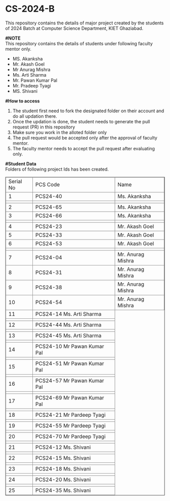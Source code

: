 # CS-2024-B
This repository contains the details of major project created by the students of 2024 Batch at Computer Science Department, KIET Ghaziabad.<br>

<b>#NOTE</b><br>
This repository contains the details of students under following faculty mentor only.<br>
<ul>
  <li>MS. Akanksha</li>
  <li>Mr. Akash Goel</li>
  <li>Mr Anurag Mishra</li>
  <li>Ms. Arti Sharma</li>
  <li>Mr. Pawan Kumar Pal</li>
  <li>Mr. Pradeep Tyagi</li>
  <li>MS. Shivani</li>
</ul>
  
<b>#How to access</b><br>
<ol>
  <li>The student first need to fork the designated folder on their account and do all updation there.</li>
  <li>Once the updation is done, the student needs to generate the pull request (PR) in this repository</li>
  <li>Make sure you work in the alloted folder only</li>
  <li>The pull request would be accepted only after the approval of faculty mentor.</li>
  <li>The faculty mentor needs to accept the pull request after evaluating only.</li>
 </ol>

<b>#Student Data</b><br>
Folders of following project Ids has been created.<br>
<table border="1">
  <thead>
    <tr>
  <td>Serial No</td>
  <td>PCS Code</td>
  <td>Name</td>
</tr>

<tr>
  <td>1</td>
  <td>PCS24-40</td>
  <td>Ms. Akanksha</td>
</tr>

<tr>
  <td></td>
  <td></td>
  <td></td>
</tr>

<tr>
  <td>2</td>
  <td>PCS24-65</td>
  <td>Ms. Akanksha</td>
</tr>

<tr>
  <td>3</td>
  <td>PCS24-66</td>
  <td>Ms. Akanksha</td>
</tr>

<tr>
  <td></td>
  <td></td>
  <td></td>
</tr>

<tr>
  <td>4</td>
  <td>PCS24-23</td>
  <td>Mr. Akash Goel</td>
</tr>

<tr>
  <td>5</td>
  <td>PCS24-33</td>
  <td>Mr. Akash Goel</td>
</tr>

<tr>
  <td>6</td>
  <td>PCS24-53</td>
  <td>Mr. Akash Goel</td>
</tr>

<tr>
  <td></td>
  <td></td>
  <td></td>
</tr>

<tr>
  <td>7</td>
  <td>PCS24-04</td>
  <td>Mr. Anurag Mishra</td>
</tr>

<tr>
  <td>8</td>
  <td>PCS24-31</td>
  <td>Mr. Anurag Mishra</td>
</tr>

<tr>
  <td>9</td>
  <td>PCS24-38</td>
  <td>Mr. Anurag Mishra</td>
</tr>

<tr>
  <td>10</td>
  <td>PCS24-54</td>
  <td>Mr. Anurag Mishra</td>
</tr>
<tr>
    <td>11</td>
    <td>PCS24-14 Ms. Arti Sharma</td>
</tr>
<tr>
    <td></td>
    <td></td>
</tr>
<tr>
    <td>12</td>
    <td>PCS24-44 Ms. Arti Sharma</td>
</tr>
<tr>
    <td></td>
    <td></td>
</tr>
<tr>
    <td>13</td>
    <td>PCS24-45 Ms. Arti Sharma</td>
</tr>
<tr>
    <td></td>
    <td></td>
</tr>
<tr>
    <td>14</td>
    <td>PCS24-10 Mr Pawan Kumar Pal</td>
</tr>
<tr>
    <td></td>
    <td></td>
</tr>
<tr>
    <td>15</td>
    <td>PCS24-51 Mr Pawan Kumar Pal</td>
</tr>
<tr>
    <td></td>
    <td></td>
</tr>
<tr>
    <td>16</td>
    <td>PCS24-57 Mr Pawan Kumar Pal</td>
</tr>
<tr>
    <td></td>
    <td></td>
</tr>
<tr>
    <td>17</td>
    <td>PCS24-69 Mr Pawan Kumar Pal</td>
</tr>
<tr>
    <td></td>
    <td></td>
</tr>
<tr>
    <td>18</td>
    <td>PCS24-21 Mr Pardeep Tyagi</td>
</tr>
<tr>
    <td></td>
    <td></td>
</tr>
<tr>
    <td>19</td>
    <td>PCS24-55 Mr Pardeep Tyagi</td>
</tr>
<tr>
    <td></td>
    <td></td>
</tr>
<tr>
    <td>20</td>
    <td>PCS24-70 Mr Pardeep Tyagi</td>
</tr>
<tr>
    <td></td>
    <td></td>
</tr>
<tr>
    <td>21</td>
    <td>PCS24-12 Ms. Shivani</td>
</tr>
<tr>
    <td></td>
    <td></td>
</tr>
<tr>
    <td>22</td>
    <td>PCS24-15 Ms. Shivani</td>
</tr>
<tr>
    <td></td>
    <td></td>
</tr>
<tr>
    <td>23</td>
    <td>PCS24-18 Ms. Shivani</td>
</tr>
<tr>
    <td></td>
    <td></td>
</tr>
<tr>
    <td>24</td>
    <td>PCS24-20 Ms. Shivani</td>
</tr>
<tr>
    <td></td>
    <td></td>
</tr>
<tr>
    <td>25</td>
    <td>PCS24-35 Ms. Shivani</td>
</tr>

    
  <tbody>
  

  </tbody>
</table>
